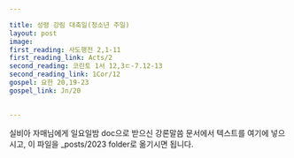 ```yaml
---

title: 성령 강림 대축일(청소년 주일)
layout: post 
image: 
first_reading: 사도행전 2,1-11
first_reading_link: Acts/2
second_reading: 코린토 1서 12,3ㄷ-7.12-13
second_reading_link: 1Cor/12
gospel: 요한 20,19-23
gospel_link: Jn/20
 

---
```



실비아 자매님에게 일요일밤 doc으로 받으신
강론말씀 문서에서
텍스트를 여기에 넣으시고,
이 파일을 _posts/2023 folder로 옮기시면 됩니다.

